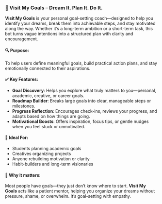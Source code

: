 

### 🎯 Visit My Goals – Dream It. Plan It. Do It.

**Visit My Goals** is your personal goal-setting coach—designed to help you identify your dreams, break them into achievable steps, and stay motivated along the way. Whether it’s a long-term ambition or a short-term task, this bot turns vague intentions into a structured plan with clarity and encouragement.

#### 🔍 Purpose:

To help users define meaningful goals, build practical action plans, and stay emotionally connected to their aspirations.

#### ✅ Key Features:

* **Goal Discovery**: Helps you explore what truly matters to you—personal, academic, creative, or career goals.
* **Roadmap Builder**: Breaks large goals into clear, manageable steps or milestones.
* **Progress Reflection**: Encourages check-ins, reviews your progress, and adapts based on how things are going.
* **Motivational Boosts**: Offers inspiration, focus tips, or gentle nudges when you feel stuck or unmotivated.


#### 🌱 Ideal For:

* Students planning academic goals
* Creatives organizing projects
* Anyone rebuilding motivation or clarity
* Habit-builders and long-term visionaries

#### 💬 Why it matters:

Most people have goals—they just don’t know where to start. **Visit My Goals** acts like a patient mentor, helping you organize your dreams without pressure, shame, or overwhelm. It’s goal-setting with empathy.

